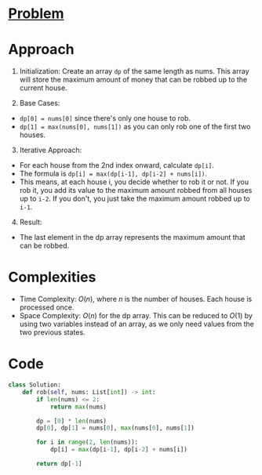 # [Problem](https://leetcode.com/problems/house-robber)

# Approach
1. Initialization: Create an array `dp` of the same length as nums. This array will store the maximum amount of money that can be robbed up to the current house.

2. Base Cases:
- `dp[0] = nums[0]` since there's only one house to rob.
- `dp[1] = max(nums[0], nums[1])` as you can only rob one of the first two houses.

3. Iterative Approach:
- For each house from the 2nd index onward, calculate `dp[i]`.
- The formula is `dp[i] = max(dp[i-1], dp[i-2] + nums[i])`.
- This means, at each house i, you decide whether to rob it or not. If you rob it, you add its value to the maximum amount robbed from all houses up to `i-2`. If you don't, you just take the maximum amount robbed up to `i-1`.

4. Result:
- The last element in the dp array represents the maximum amount that can be robbed.

# Complexities
- Time Complexity: $O(n)$, where $n$ is the number of houses. Each house is processed once.
- Space Complexity: $O(n)$ for the dp array. This can be reduced to $O(1)$ by using two variables instead of an array, as we only need values from the two previous states.

# Code
```python
class Solution:
    def rob(self, nums: List[int]) -> int:
        if len(nums) <= 2:
            return max(nums)

        dp = [0] * len(nums)
        dp[0], dp[1] = nums[0], max(nums[0], nums[1])

        for i in range(2, len(nums)):
            dp[i] = max(dp[i-1], dp[i-2] + nums[i])

        return dp[-1]
```